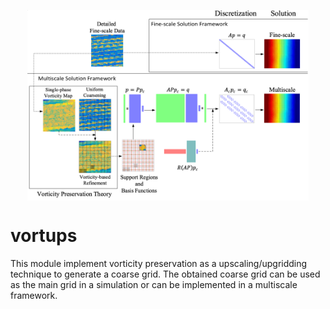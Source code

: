<p align="center">
  <img src="/SchematicFlowchart.png" width="450" align="center">
</p>

# vortups
This module implement vorticity preservation as a upscaling/upgridding technique to generate a coarse grid. The obtained coarse grid can be used as the main grid in a simulation or can be implemented in a multiscale framework.
